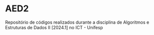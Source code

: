 # AED2
Repositório de códigos realizados durante a disciplina de Algoritmos e Estruturas de Dados II [2024.1] no ICT - Unifesp
